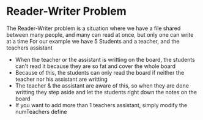 # Reader-Writer Problem

The Reader-Writer problem is a situation where we have a file shared between many people, and many can read at once, but only one can write at a time 
For our example we have 5 Students and a teacher, and the teachers assistant

- When the teacher or the assistant is writting on the board, the students can't read it because they are so fat and cover the whole board
- Because of this, the students can only read the board if neither the teacher nor his assistant are writting
- The teacher & the assistant are aware of this, so when they are done writting they step aside and let the students right down the notes on the board
- If you want to add more than 1 teachers assistant, simply modify the numTeachers define

